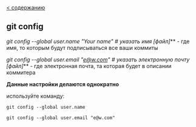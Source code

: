 [< содержанию](./readme.md)


## git config

**git config --global user.name "Your name" # указать имя* [файл]*** - где имя, то которым будут подписываться все ваши коммиты

**git config --global user.email "e@w.com" # указать электронную почту* [файл]*** - где электронная почта, та которая будет в описании коммитера

__Данные настройки делаются однократно__

используйте команду:

~~~
git config --global user.name

git config --global user.email "e@w.com"
~~~